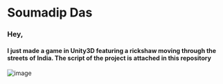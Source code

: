 # Soumadip Das
### Hey,
#### I just made a game in Unity3D featuring a rickshaw moving through the streets of India. The script of the project is attached in this repository
![image](https://user-images.githubusercontent.com/82037708/118373814-5c3c0c00-b5d6-11eb-985b-905f6b0a50c9.png)

